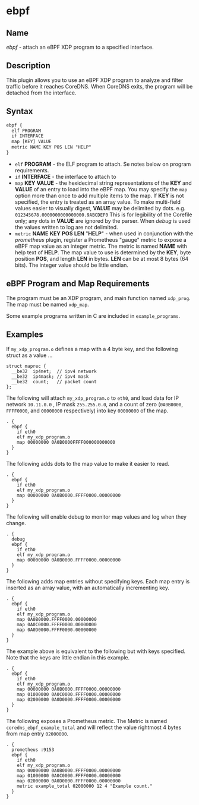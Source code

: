 # ebpf

## Name

*ebpf* - attach an eBPF XDP program to a specified interface.

## Description

This plugin allows you to use an eBPF XDP program to analyze and filter traffic before it reaches CoreDNS.
When CoreDNS exits, the program will be detached from the interface.

## Syntax

~~~ txt
ebpf {
  elf PROGRAM
  if INTERFACE
  map [KEY] VALUE
  metric NAME KEY POS LEN "HELP"
}
~~~

* `elf` **PROGRAM** - the ELF program to attach.  Se notes below on program requirements.
* `if` **INTERFACE** - the interface to attach to
* `map` **KEY** **VALUE** - the hexidecimal string representations of the **KEY** and **VALUE** of
  an entry to load into the eBPF map. You may specify the `map` option more than once to add multiple
  items to the map. If **KEY** is not specified, the entry is treated as an array value.  To make multi-field
  values easier to visually digest, **VALUE** may be delimited by dots.  e.g. `012345678.0000000000000000.9ABCDEF0`
  This is for legibility of the Corefile only; any dots in **VALUE** are ignored by the parser.  When *debug* is used
  the values written to log are not delimited.
* `metric` **NAME** **KEY** **POS** **LEN** "**HELP**" - when used in conjunction with the *prometheus* plugin, register
  a Prometheus "gauge" metric to expose a eBPF map value as an integer metric. The metric is named **NAME** with help
  text of **HELP**.  The map value to use is determined by the **KEY**, byte position **POS**, and length **LEN** in
  bytes.  **LEN** can be at most 8 bytes (64 bits).  The integer value should be little endian.
  
## eBPF Program and Map Requirements

The program must be an XDP program, and main function named `xdp_prog`.
The map must be named `xdp_map`.

Some example programs written in C are included in `example_programs`.

## Examples

If `my_xdp_program.o` defines a map with a 4 byte key, and the following struct as a value ...
```
struct maprec {
  __be32  ip4net;  // ipv4 network
  __be32  ip4mask; // ipv4 mask
  __be32  count;   // packet count
};
```

The following will attach `my_xdp_program.o` to `eth0`, and load data for IP network `10.11.0.0` ,
IP mask `255.255.0.0`, and a count of zero (`0A0B0000`, `FFFF0000`, and `00000000` respectively) into key `00000000` of
the map.

```
. {
  ebpf {
    if eth0
    elf my_xdp_program.o
    map 00000000 0A0B0000FFFF000000000000
  }
}
```
The following adds dots to the map value to make it easier to read.

```
. {
  ebpf {
    if eth0
    elf my_xdp_program.o
    map 00000000 0A0B0000.FFFF0000.00000000
  }
}
```

The following will enable debug to monitor map values and log when they change.

```
. {
  debug
  ebpf {
    if eth0
    elf my_xdp_program.o
    map 00000000 0A0B0000.FFFF0000.00000000
  }
}
```

The following adds map entries without specifying keys.  Each map entry is inserted as an array value, with an 
automatically incrementing key.

```
. {
  ebpf {
    if eth0
    elf my_xdp_program.o
    map 0A0B0000.FFFF0000.00000000
    map 0A0C0000.FFFF0000.00000000
    map 0A0D0000.FFFF0000.00000000
  }
}
```

The example above is equivalent to the following but with keys specified.  Note that the keys are little endian in
this example.

```
. {
  ebpf {
    if eth0
    elf my_xdp_program.o
    map 00000000 0A0B0000.FFFF0000.00000000
    map 01000000 0A0C0000.FFFF0000.00000000
    map 02000000 0A0D0000.FFFF0000.00000000
  }
}
```

The following exposes a Prometheus metric.  The Metric is named `coredns_ebpf_example_total` and will reflect the
value rightmost 4 bytes from map entry `02000000`.

```
. {
  prometheus :9153
  ebpf {
    if eth0
    elf my_xdp_program.o
    map 00000000 0A0B0000.FFFF0000.00000000
    map 01000000 0A0C0000.FFFF0000.00000000
    map 02000000 0A0D0000.FFFF0000.00000000
    metric example_total 02000000 12 4 "Example count."
  }
}
```

